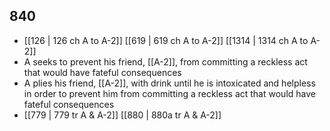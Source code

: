 ## 840
- [[126 | 126 ch A to A-2]] [[619 | 619 ch A to A-2]] [[1314 | 1314 ch A to A-2]] 
- A seeks to prevent his friend, [[A-2]], from committing a reckless act that would have fateful consequences
- A plies his friend, [[A-2]], with drink until he is intoxicated and helpless in order to prevent him from committing a reckless act that would have fateful consequences
- [[779 | 779 tr A &amp; A-2]] [[880 | 880a tr A &amp; A-2]] 

